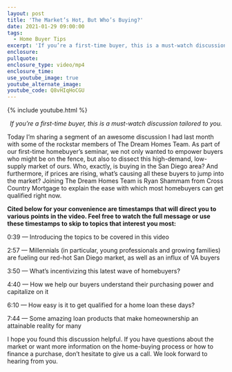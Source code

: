 ```yaml
---
layout: post
title: 'The Market’s Hot, But Who’s Buying?'
date: 2021-01-29 09:00:00
tags:
  - Home Buyer Tips
excerpt: 'If you’re a first-time buyer, this is a must-watch discussion tailored to you.'
enclosure:
pullquote:
enclosure_type: video/mp4
enclosure_time:
use_youtube_image: true
youtube_alternate_image:
youtube_code: Q8vHIqHoCGU
---
```


{% include youtube.html %}

<p style="text-align: center;"><em>If you’re a first-time buyer, this is a must-watch discussion tailored to you.</em></p>

Today I’m sharing a segment of an awesome discussion I had last month with some of the rockstar members of The Dream Homes Team. As part of our first-time homebuyer’s seminar, we not only wanted to empower buyers who might be on the fence, but also to dissect this high-demand, low-supply market of ours. Who, exactly, is buying in the San Diego area? And furthermore, if prices are rising, what’s causing all these buyers to jump into the market? Joining The Dream Homes Team is Ryan Shammam from Cross Country Mortgage to explain the ease with which most homebuyers can get qualified right now.&nbsp;

**Cited below for your convenience are timestamps that will direct you to various points in the video. Feel free to watch the full message or use these timestamps to skip to topics that interest you most:&nbsp;**

0:39 — Introducing the topics to be covered in this video

2:57 — Millennials (in particular, young professionals and growing families) are fueling our red-hot San Diego market, as well as an influx of VA buyers&nbsp;

3:50 — What’s incentivizing this latest wave of homebuyers?&nbsp;

4:40 — How we help our buyers understand their purchasing power and capitalize on it&nbsp;

6:10 — How easy is it to get qualified for a home loan these days?

7:44 — Some amazing loan products that make homeownership an attainable reality for many&nbsp;

I hope you found this discussion helpful. If you have questions about the market or want more information on the home-buying process or how to finance a purchase, don’t hesitate to give us a call. We look forward to hearing from you.
